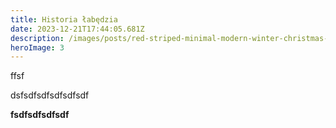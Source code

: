 ```yaml
---
title: Historia łabędzia
date: 2023-12-21T17:44:05.681Z
description: /images/posts/red-striped-minimal-modern-winter-christmas-dinner-flyer.png
heroImage: 3
---
```

ffsf

dsfsdfsdfsdfsdfsdf

**fsdfsdfsdfsdf**